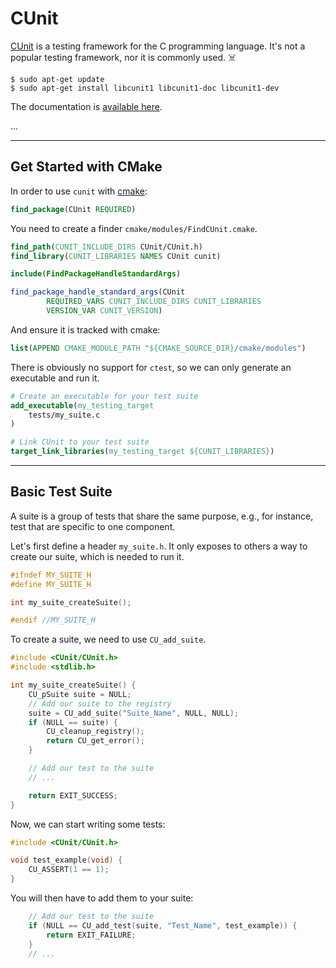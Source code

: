 # CUnit

<div class="row row-cols-md-2"><div>

[CUnit](https://linux.die.net/man/3/cunit) is a testing framework for the C programming language. It's not a popular testing framework, nor it is commonly used. ☠️

```shell!
$ sudo apt-get update
$ sudo apt-get install libcunit1 libcunit1-doc libcunit1-dev
```

The documentation is [available here](https://cunit.sourceforge.net/).
</div><div>

...
</div></div>

<hr class="sep-both">

## Get Started with CMake

<div class="row row-cols-md-2"><div>

In order to use `cunit` with [cmake](/tools-and-frameworks/others/build/cmake/index.md):

```cmake
find_package(CUnit REQUIRED)
```

You need to create a finder `cmake/modules/FindCUnit.cmake`.

```cmake
find_path(CUNIT_INCLUDE_DIRS CUnit/CUnit.h)
find_library(CUNIT_LIBRARIES NAMES CUnit cunit)

include(FindPackageHandleStandardArgs)

find_package_handle_standard_args(CUnit
        REQUIRED_VARS CUNIT_INCLUDE_DIRS CUNIT_LIBRARIES
        VERSION_VAR CUNIT_VERSION)
```

And ensure it is tracked with cmake:

```cmake
list(APPEND CMAKE_MODULE_PATH "${CMAKE_SOURCE_DIR}/cmake/modules")
```
</div><div>

There is obviously no support for `ctest`, so we can only generate an executable and run it.

```cmake
# Create an executable for your test suite
add_executable(my_testing_target 
    tests/my_suite.c
)

# Link CUnit to your test suite
target_link_libraries(my_testing_target ${CUNIT_LIBRARIES})
```
</div></div>

<hr class="sep-both">

## Basic Test Suite

<div class="row row-cols-md-2"><div>

A suite is a group of tests that share the same purpose, e.g., for instance, test that are specific to one component.

Let's first define a header `my_suite.h`. It only exposes to others a way to create our suite, which is needed to run it.

```c
#ifndef MY_SUITE_H
#define MY_SUITE_H

int my_suite_createSuite();

#endif //MY_SUITE_H
```

To create a suite, we need to use `CU_add_suite`.

```c
#include <CUnit/CUnit.h>
#include <stdlib.h>

int my_suite_createSuite() {
    CU_pSuite suite = NULL;
    // Add our suite to the registry
    suite = CU_add_suite("Suite_Name", NULL, NULL);
    if (NULL == suite) {
        CU_cleanup_registry();
        return CU_get_error();
    }

    // Add our test to the suite
    // ...

    return EXIT_SUCCESS;
}
```
</div><div>

Now, we can start writing some tests:

```c
#include <CUnit/CUnit.h>

void test_example(void) {
    CU_ASSERT(1 == 1);
}
```

You will then have to add them to your suite:

```c
    // Add our test to the suite
    if (NULL == CU_add_test(suite, "Test_Name", test_example)) {
        return EXIT_FAILURE;
    }
    // ...
```
</div></div>